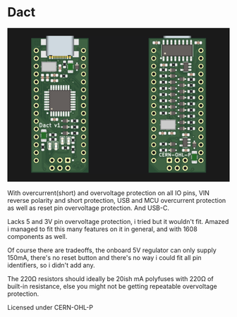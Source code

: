 # Dact


![board](nano.png)

With overcurrent(short) and overvoltage protection on all IO pins, VIN reverse polarity and short protection, USB and MCU overcurrent protection as well as reset pin overvoltage protection. And USB-C.

Lacks 5 and 3V pin overvoltage protection, i tried but it wouldn't fit. Amazed i managed to fit this many features on it in general, and with 1608 components as well.

Of course there are tradeoffs, the onboard 5V regulator can only supply 150mA, there's no reset button and there's no way i could fit all pin identifiers, so i didn't add any.

The 220Ω resistors should ideally be 20ish mA polyfuses with 220Ω of built-in resistance, else you might not be getting repeatable overvoltage protection.

Licensed under CERN-OHL-P